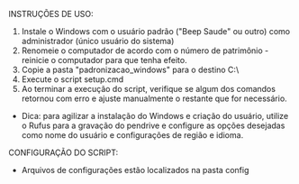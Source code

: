 INSTRUÇÕES DE USO: 
1) Instale o Windows com o usuário padrão ("Beep Saude" ou outro) como administrador (único usuário do sistema)
3) Renomeie o computador de acordo com o número de patrimônio - reinicie o computador para que tenha efeito.
4) Copie a pasta "padronizacao_windows" para o destino C:\
5) Execute o script setup.cmd
6) Ao terminar a execução do script, verifique se algum dos comandos retornou com erro e ajuste manualmente o restante que for necessário.

* Dica: para agilizar a instalação do Windows e criação do usuário, utilize o Rufus para a gravação do pendrive e configure as opções desejadas como nome do usuário e configurações de região e idioma.

CONFIGURAÇÃO DO SCRIPT:
- Arquivos de configurações estão localizados na pasta config
